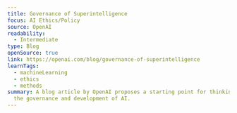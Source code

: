 ```yaml
---
title: Governance of Superintelligence
focus: AI Ethics/Policy
source: OpenAI
readability:
  - Intermediate
type: Blog
openSource: true
link: https://openai.com/blog/governance-of-superintelligence
learnTags:
  - machineLearning
  - ethics
  - methods
summary: A blog article by OpenAI proposes a starting point for thinking about
  the governance and development of AI.
---
```

